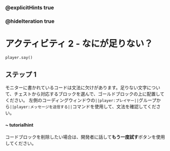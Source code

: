 ### @explicitHints true
### @hideIteration true 

# アクティビティ 2 - なにが足りない？

```python
player.say()
```

## ステップ 1
モニターに書かれているコードは文法に欠けがあります。足りない文字について、チェストから対応するブロックを選んで、ゴールドブロックの上に配置してください。
左側のコーディングウィンドウの`||player:プレイヤー||`グループから`||player:メッセージを送信する||`コマンドを使用して、文法を確認してください。


#### ~ tutorialhint 
コードブロックを削除したい場合は、開発者に話して**もう一度試す**ボタンを使用してください。


